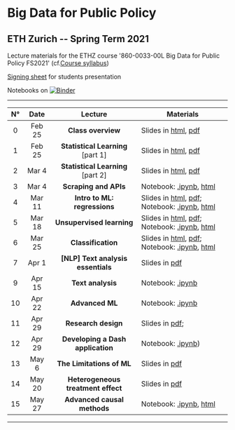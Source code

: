 # Big Data for Public Policy
## ETH Zurich -- Spring Term 2021

Lecture materials for the ETHZ course
'860-0033-00L Big Data for Public Policy FS2021' (cf.[Course syllabus](https://docs.google.com/document/d/1eviJuOoWUjoonxS1LvQJi1kMbmkNUulJtZ31542w100/edit?usp=sharing))

[Signing sheet](https://malkipp.github.io/big_data_policy_2021/students-presentations) for students presentation

Notebooks on [![Binder](https://mybinder.org/badge_logo.svg)](https://mybinder.org/v2/gh/MalkIPP/big_data_policy_2021/main)

--------------------

| N° | Date | Lecture | Materials |
| :-------------: | :-------------: | :-------------: | ------------- |
| 0 | Feb 25 | **Class overview** | Slides in [html](https://malkipp.github.io/big_data_policy_2021/slides/0_overview.html), [pdf](https://raw.githubusercontent.com/MalkIPP/big_data_policy_2021/main/slides/0_overview.pdf) |
| 1 | Feb 25 | **Statistical Learning** [part 1] | Slides in [html](https://malkipp.github.io/big_data_policy_2021/slides/1-statistical-learning-part1.html), [pdf](https://raw.githubusercontent.com/MalkIPP/big_data_policy_2021/main/slides/1-statistical-learning-part1.pdf) |
| 2 | Mar 4 | **Statistical Learning** [part 2] | Slides in [html](https://malkipp.github.io/big_data_policy_2021/slides/1-statistical-learning-part2.html), [pdf](https://raw.githubusercontent.com/MalkIPP/big_data_policy_2021/main/slides/1-statistical-learning-part2.pdf) |
| 3 | Mar 4 | **Scraping and APIs** | Notebook: [.ipynb](https://github.com/MalkIPP/big_data_policy_2021/blob/main/notebooks/w2-data-collection.ipynb), [html](https://malkipp.github.io/big_data_policy_2021/notebooks/w2-data-collection.html) |
| 4 | Mar 11 | **Intro to ML: regressions** | Slides in [html](https://malkipp.github.io/big_data_policy_2021/slides/2-regressions.html), [pdf](https://malkipp.github.io/big_data_policy_2021/slides/2-regressions.pdf); Notebook: [.ipynb](https://github.com/MalkIPP/big_data_policy_2021/blob/main/notebooks/w3-ML-regressions.ipynb), [html](https://malkipp.github.io/big_data_policy_2021/notebooks/w3-ML-regressions.html) |
| 5 | Mar 18 | **Unsupervised learning** | Slides in [html](https://malkipp.github.io/big_data_policy_2021/slides/3-unsupervised-learning.html), [pdf](); Notebook: [.ipynb](https://github.com/MalkIPP/big_data_policy_2021/blob/main/notebooks/w4-unsupervised-learning.ipynb), [html]() |
| 6 | Mar 25 | **Classification** | Slides in [html](https://malkipp.github.io/big_data_policy_2021/slides/4-classification.html), [pdf](); Notebook: [.ipynb](https://github.com/MalkIPP/big_data_policy_2021/blob/main/notebooks/w5-ML-classification.ipynb), [html]() |
| 7 | Apr 1 | **[NLP] Text analysis essentials** | Slides in [pdf](https://raw.githubusercontent.com/MalkIPP/big_data_policy_2021/main/slides/5-text.pdf) |
| 9 | Apr 15 | **Text analysis** | Notebook: [.ipynb](https://github.com/MalkIPP/big_data_policy_2021/blob/main/notebooks/w7-text-data.ipynb) |
| 10 | Apr 22 | **Advanced ML** | Notebook: [.ipynb](https://github.com/MalkIPP/big_data_policy_2021/blob/main/notebooks/w8-advanced-ML.ipynb) |
| 11 | Apr 29 | **Research design** | Slides in [pdf](https://raw.githubusercontent.com/MalkIPP/big_data_policy_2021/main/slides/8_research-design.pdf); |
| 12 | Apr 29 | **Developing a Dash application** | Notebook: [.ipynb](https://github.com/MalkIPP/big_data_policy_2021/blob/main/notebooks/w9-dash-application.ipynb)) |
| 13 | May 6 | **The Limitations of ML** | Slides in [pdf](https://github.com/MalkIPP/big_data_policy_2021/blob/main/slides/9-AI-Policy.pdf) |
| 14 | May 20 | **Heterogeneous treatment effect** | Slides in [pdf](https://github.com/MalkIPP/big_data_policy_2021/blob/main/slides/10_ML-Causal-Inference.pdf) |
| 15 | May 27 | **Advanced causal methods** | Notebook: [.ipynb](), [html]() |

--------------------
